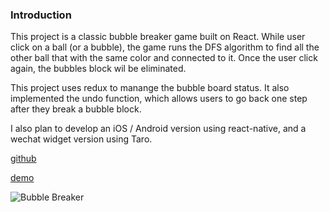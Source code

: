 ### Introduction

This project is a classic bubble breaker game built on React. While user click on a ball (or a bubble), the game runs the DFS algorithm to find all the other ball that with the same color and connected to it. Once the user click again, the bubbles block wil be eliminated.

This project uses redux to manange the bubble board status. It also implemented the undo function, which allows users to go back one step after they break a bubble block.

I also plan to develop an iOS / Android version using react-native, and a wechat widget version using Taro.

[github](https://github.com/fssongwei/Bubble-Breaker)

[demo](http://bubble-breaker.wei.ai)

![Bubble Breaker](https://i.loli.net/2020/10/07/KDhLA2FZnXuVzpa.png)
